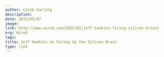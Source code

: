 ```yaml
---
author: Caleb Garling
description:
date: 2015/05/07
image:
link: http://www.wired.com/2015/05/jeff-hawkins-firing-silicon-brain/
org: Wired
tags:
title: Jeff Hawkins on Firing Up the Silicon Brain
type: link
---
```

